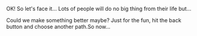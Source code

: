 OK! So let's face it... Lots of people will do no big thing from their life but...

Could we make something better maybe? Just for the fun, hit the back button and choose another path.So now...